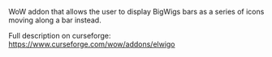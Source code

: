 WoW addon that allows the user to display BigWigs bars as a series of icons moving along a bar instead.

Full description on curseforge: https://www.curseforge.com/wow/addons/elwigo
